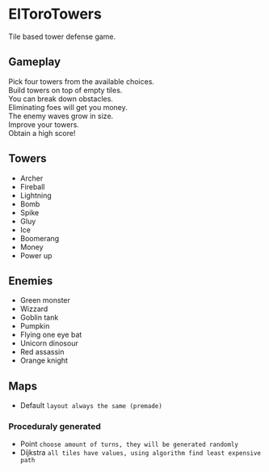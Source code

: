 # ElToroTowers

Tile based tower defense game.

## Gameplay
Pick four towers from the available choices. \
Build towers on top of empty tiles. \
You can break down obstacles. \
Eliminating foes will get you money. \
The enemy waves grow in size. \
Improve your towers. \
Obtain a high score!

## Towers
- Archer
- Fireball
- Lightning
- Bomb
- Spike
- Gluy
- Ice
- Boomerang
- Money
- Power up

## Enemies
- Green monster
- Wizzard
- Goblin tank
- Pumpkin
- Flying one eye bat
- Unicorn dinosour
- Red assassin
- Orange knight

## Maps
- Default `layout always the same (premade)`

### Proceduraly generated
- Point 
    `choose amount of turns, they will be generated randomly`
- Dijkstra `all tiles have values, using algorithm find least expensive path`